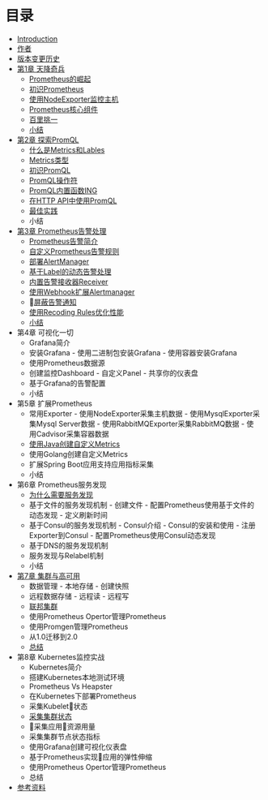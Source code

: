 # 目录

- [Introduction](README.md)
- [作者](AUTHOR.md)
- [版本变更历史](CHANGELOGS.md)
- [第1章 天降奇兵](./chapter0/README.md)
  - [Prometheus的崛起](./sources/why-monitor.md)
  - [初识Prometheus](./sources/prometheus-quick-start.md)
  - [使用NodeExporter监控主机](./sources/prometheus-quick-start-node-exporter.md)
  - [Prometheus核心组件](./sources/prometheus-architecture-and-components.md)
  - [百里挑一](./sources/comparison_with_other.md)
  - [小结](./chapter0/SUMMARY.md)
- [第2章 探索PromQL](./chapter2/README.md)
  - [什么是Metrics和Lables](./sources/what-is-prometheus-metrics-and-labels.md)
  - [Metrics类型](./sources/prometheus-metrics-types.md)
  - [初识PromQL](./sources/prometheus-query-language.md)
  - [PromQL操作符](./sources/prometheus-promql-operators.md)
  - [PromQL内置函数ING](./sources/prometheus-promql-functions.md)
  - [在HTTP API中使用PromQL](./sources/prometheus-promql-with-http-api.md)
  <!-- - [新的存储层](./sources/prometheus-storage-v2.md) -->
  - [最佳实践](./sources/prometheus-promql-best-praticase.md)
  - 小结
- [第3章 Prometheus告警处理](./chapter3/README.md)
  - [Prometheus告警简介](./sources/prometheus-alert-manager-overview.md)
  - [自定义Prometheus告警规则](./sources/prometheus-alert-rule.md)
  - [部署AlertManager](./sources/install-alert-manager.md)
  - [基于Label的动态告警处理](./sources/alert-manager-routes.md)
  - [内置告警接收器Receiver](./sources/alert-manager-with-smtp.md)
  - [使用Webhook扩展Alertmanager](./sources/alert-manager-extension-with-webhook.md)
  - [屏蔽告警通知](./sources/alert-manager-inhibit.md)
  <!-- - [临时屏蔽告警通知](./sources/alert-manager-mute.md) -->
  - [使用Recoding Rules优化性能](./sources/prometheus-recoding-rules.md)
  - [小结](./chapter3/SUMMARY.md)
- 第4章 可视化一切
  - Grafana简介
  - 安装Grafana
        - 使用二进制包安装Grafana
        - 使用容器安装Grafana
  - 使用Prometheus数据源
  - 创建监控Dashboard
        - 自定义Panel
        - 共享你的仪表盘
  - 基于Grafana的告警配置
  - 小结
- 第5章 扩展Prometheus
  - 常用Exporter
        - 使用NodeExporter采集主机数据
        - 使用MysqlExporter采集Mysql Server数据
        - 使用RabbitMQExporter采集RabbitMQ数据
        - 使用Cadvisor采集容器数据
  - [使用Java创建自定义Metrics](sources/custom_metrics_with_java_sdk.md)
  - 使用Golang创建自定义Metrics
  - 扩展Spring Boot应用支持应用指标采集
  - 小结
- 第6章 Prometheus服务发现
  - [为什么需要服务发现](./sources/why-need-service-discovery.md)
  - 基于文件的服务发现机制
        - 创建文件
        - 配置Prometheus使用基于文件的动态发现
        - 定义刷新时间
  - 基于Consul的服务发现机制
        - Consul介绍
        - Consul的安装和使用
        - 注册Exporter到Consul
        - 配置Prometheus使用Consul动态发现
  - 基于DNS的服务发现机制
  - 服务发现与Relabel机制
  - 小结
- [第7章 集群与高可用](./chapter7/READMD.md)
  - 数据管理
        - 本地存储
        - 创建快照
  - 远程数据存储
        - 远程读
        - 远程写
  - [联邦集群](./sources/scale-prometheus-with-federation.md)
  - 使用Prometheus Opertor管理Prometheus
  - 使用Promgen管理Prometheus
  - 从1.0迁移到2.0
  - [总结](./chapter4/SUMMARY.md)
- 第8章 Kubernetes监控实战
  - Kubernetes简介
  - 搭建Kubernetes本地测试环境
  - Prometheus Vs Heapster
  - 在Kubernetes下部署Prometheus
  - 采集Kubelet状态
  - [采集集群状态](./sources/expose-cluster-level-metrics-with-kube-state-metrics.md)
  - 采集应用资源用量
  - 采集集群节点状态指标
  - 使用Grafana创建可视化仪表盘
  - 基于Prometheus实现应用的弹性伸缩
  - 使用Prometheus Opertor管理Prometheus
  - 总结
- [参考资料](./REFERENCES.md)